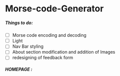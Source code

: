 # Morse-code-Generator



##### Things to do:
- [ ] Morse code encoding and decoding
- [ ] Light
- [ ] Nav Bar styling 
- [ ] About section modification and addition of Images
- [ ] redesigning of feedback form

##### HOMEPAGE :

